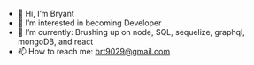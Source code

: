 - 👋 Hi, I’m Bryant
- 👀 I’m interested in becoming Developer
- 🌱 I’m currently: Brushing up on node, SQL, sequelize, graphql, mongoDB, and react
- 📫 How to reach me: brt9029@gmail.com

<!---
brt9029/brt9029 is a ✨ special ✨ repository because its `README.md` (this file) appears on your GitHub profile.
You can click the Preview link to take a look at your changes.
--->
